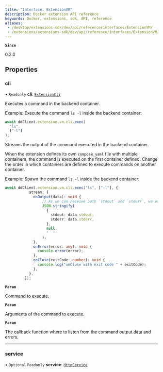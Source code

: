 ```yaml
---
title: "Interface: ExtensionVM"
description: Docker extension API reference
keywords: Docker, extensions, sdk, API, reference
aliases:
 - /desktop/extensions-sdk/dev/api/reference/interfaces/ExtensionVM/
 - /extensions/extensions-sdk/dev/api/reference/interfaces/ExtensionVM/
---
```


**`Since`**

0.2.0

## Properties

### cli

• `Readonly` **cli**: [`ExtensionCli`](ExtensionCli.md)

Executes a command in the backend container.

Example: Execute the command `ls -l` inside the backend container:

```typescript
await ddClient.extension.vm.cli.exec(
  "ls",
  ["-l"]
);
```

Streams the output of the command executed in the backend container.

When the extension defines its own `compose.yaml` file
with multiple containers, the command is executed on the first container defined.
Change the order in which containers are defined to execute commands on another
container.

Example: Spawn the command `ls -l` inside the backend container:

```typescript
await ddClient.extension.vm.cli.exec("ls", ["-l"], {
           stream: {
             onOutput(data): void {
                 // As we can receive both `stdout` and `stderr`, we wrap them in a JSON object
                 JSON.stringify(
                   {
                     stdout: data.stdout,
                     stderr: data.stderr,
                   },
                   null,
                   "  "
                 );
             },
             onError(error: any): void {
               console.error(error);
             },
             onClose(exitCode: number): void {
               console.log("onClose with exit code " + exitCode);
             },
           },
         });
```

**`Param`**

Command to execute.

**`Param`**

Arguments of the command to execute.

**`Param`**

The callback function where to listen from the command output data and errors.

___

### service

• `Optional` `Readonly` **service**: [`HttpService`](HttpService.md)
